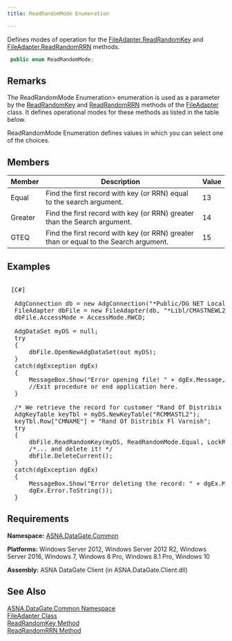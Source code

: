 ```yaml
---
title: ReadRandomMode Enumeration

---
```


Defines modes of operation for the [ FileAdapter.ReadRandomKey](file-adapter-class-read-random-key-method.html) and [ FileAdapter.ReadRandomRRN](file-adapter-class-read-random-rrn-method.html) methods.

```cs
 public enum ReadRandomMode;
```


## Remarks

The ReadRandomMode Enumeration&gt; enumeration is used as a parameter by the [ReadRandomKey](file-adapter-class-read-random-key-method.html) and [ReadRandomRRN](file-adapter-class-read-random-rrn-method.html) methods of the [FileAdapter](file-adapter-class.html) class. It defines operational modes for these methods as listed in the table below.

ReadRandomMode Enumeration defines values in which you can select one of the choices.
## Members



| Member | Description | Value |
| ---- | ---- | ---- |
| Equal | Find the first record with key (or RRN) equal to the search argument. | 13 |
| Greater | Find the first record with key (or RRN) greater than the Search argument. | 14 |
| GTEQ | Find the first record with key (or RRN) greater than or equal to the Search  									argument. | 15 |



## Examples

<pre class="prettyprint">
        <span class="lang">
 [C#] 
        </span>
  AdgConnection db = new AdgConnection("*Public/DG NET Local");
  FileAdapter dbFile = new FileAdapter(db, "*Libl/CMASTNEWL2", "CMMASTERL2");
  dbFile.AccessMode = AccessMode.RWCD;

  AdgDataSet myDS = null;
  try
  {
      dbFile.OpenNewAdgDataSet(out myDS);
  }
  catch(dgException dgEx)
  {
      MessageBox.Show("Error opening file! " + dgEx.Message, "Error");
      //Exit procedure or end application here.
  }

  /* We retrieve the record for customer "Rand Of Distribix Fl Varnish"... */
  AdgKeyTable keyTbl = myDS.NewKeyTable("RCMMASTL2");
  keyTbl.Row["CMNAME"] = "Rand Of Distribix Fl Varnish";
  try
  {
      dbFile.ReadRandomKey(myDS, ReadRandomMode.Equal, LockRequest.Default, keyTbl);
      /*... and delete it! */
      dbFile.DeleteCurrent();
  }
  catch(dgException dgEx)
  {
      MessageBox.Show("Error deleting the record: " + dgEx.Message,
      dgEx.Error.ToString());
  }</pre>

## Requirements

**Namespace:** [ASNA.DataGate.Common](datagate-common-namespace.html) 

**Platforms:** Windows Server 2012, Windows Server 2012 R2, Windows Server 2016, Windows 7, Windows 8 Pro, Windows 8.1 Pro, Windows 10

**Assembly:** ASNA DataGate Client (in ASNA.DataGate.Client.dll)
## See Also


[ASNA.DataGate.Common Namespace](datagate-common-namespace.html)
      <br />
      <span>
[FileAdapter Class](file-adapter-class.html)
        <br />
      </span>
      <span>
[ReadRandomKey Method](file-adapter-class-read-random-key-method.html)
        <br />
      </span>
      <span>
[ReadRandomRRN Method](file-adapter-class-read-random-rrn-method.html)
      </span>


